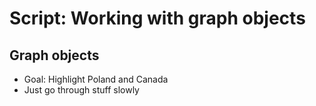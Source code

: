 # Script: Working with graph objects

## Graph objects

- Goal: Highlight Poland and Canada
- Just go through stuff slowly
